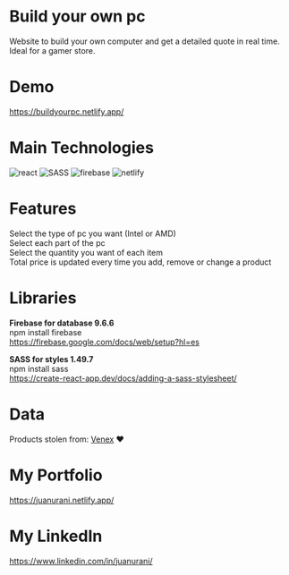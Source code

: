 # Build your own pc
Website to build your own computer and get a detailed quote in real time. Ideal for a gamer store.

# Demo
https://buildyourpc.netlify.app/

# Main Technologies
<img src="https://img.shields.io/badge/react-%2320232a.svg?style=for-the-badge&logo=react&logoColor=%2361DAFB" alt="react">
<img src="https://img.shields.io/badge/SASS-hotpink.svg?style=for-the-badge&logo=SASS&logoColor=white" alt="SASS">
<img src="https://img.shields.io/badge/firebase-%23039BE5.svg?style=for-the-badge&logo=firebase" alt="firebase">
<img src="https://img.shields.io/badge/netlify-%23000000.svg?style=for-the-badge&logo=netlify&logoColor=#00C7B7" alt="netlify">

# Features
Select the type of pc you want (Intel or AMD)<br>
Select each part of the pc<br>
Select the quantity you want of each item<br>
Total price is updated every time you add, remove or change a product<br>

# Libraries
**Firebase for database 9.6.6**<br>
npm install firebase<br>
https://firebase.google.com/docs/web/setup?hl=es

**SASS for styles 1.49.7**<br>
npm install sass<br>
https://create-react-app.dev/docs/adding-a-sass-stylesheet/

# Data
Products stolen from: <a href="https://www.venex.com.ar" target="_blank">Venex</a> ❤️

# My Portfolio
https://juanurani.netlify.app/

# My LinkedIn
https://www.linkedin.com/in/juanurani/
